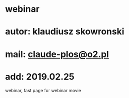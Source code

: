 # webinar
# autor: klaudiusz skowronski
# mail: claude-plos@o2.pl
# add: 2019.02.25

webinar, fast page for webinar movie
